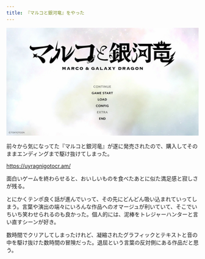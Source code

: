 ```yaml
---
title: 『マルコと銀河竜』をやった
---
```


![](/images/2020-02-28-marcotogingaryu.jpg)

前々から気になってた『マルコと銀河竜』が遂に発売されたので、購入してそのままエンディングまで駆け抜けてしまった。

https://uyragnigotocr.am/

面白いゲームを終わらせると、おいしいものを食べたあとに似た満足感と寂しさが残る。

とにかくテンポ良く話が進んでいって、その先にどんどん吸い込まれていってしまう。言葉や演出の端々にいろんな作品へのオマージュが利いていて、そこでいちいち笑わせられるのも良かった。個人的には、泥棒をトレジャーハンターと言い直すシーンが好き。

数時間でクリアしてしまったけれど、凝縮されたグラフィックとテキストと音の中を駆け抜けた数時間の冒険だった。退屈という言葉の反対側にある作品だと思う。
